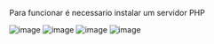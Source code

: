 Para funcionar é necessario instalar um servidor PHP 

![image](https://github.com/user-attachments/assets/4547cc69-34d8-40ff-b2af-2257e11b9caf)
![image](https://github.com/user-attachments/assets/924cabd0-357d-4a89-a1c8-05b7db6a0311)
![image](https://github.com/user-attachments/assets/f383396f-68da-47bb-a13b-66c2e53a3ffa)
![image](https://github.com/user-attachments/assets/c94008ff-26be-417d-9abb-c741bf37d58a)
